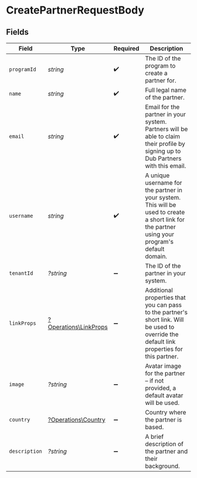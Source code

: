 # CreatePartnerRequestBody


## Fields

| Field                                                                                                                                           | Type                                                                                                                                            | Required                                                                                                                                        | Description                                                                                                                                     |
| ----------------------------------------------------------------------------------------------------------------------------------------------- | ----------------------------------------------------------------------------------------------------------------------------------------------- | ----------------------------------------------------------------------------------------------------------------------------------------------- | ----------------------------------------------------------------------------------------------------------------------------------------------- |
| `programId`                                                                                                                                     | *string*                                                                                                                                        | :heavy_check_mark:                                                                                                                              | The ID of the program to create a partner for.                                                                                                  |
| `name`                                                                                                                                          | *string*                                                                                                                                        | :heavy_check_mark:                                                                                                                              | Full legal name of the partner.                                                                                                                 |
| `email`                                                                                                                                         | *string*                                                                                                                                        | :heavy_check_mark:                                                                                                                              | Email for the partner in your system. Partners will be able to claim their profile by signing up to Dub Partners with this email.               |
| `username`                                                                                                                                      | *string*                                                                                                                                        | :heavy_check_mark:                                                                                                                              | A unique username for the partner in your system. This will be used to create a short link for the partner using your program's default domain. |
| `tenantId`                                                                                                                                      | *?string*                                                                                                                                       | :heavy_minus_sign:                                                                                                                              | The ID of the partner in your system.                                                                                                           |
| `linkProps`                                                                                                                                     | [?Operations\LinkProps](../../Models/Operations/LinkProps.md)                                                                                   | :heavy_minus_sign:                                                                                                                              | Additional properties that you can pass to the partner's short link. Will be used to override the default link properties for this partner.     |
| `image`                                                                                                                                         | *?string*                                                                                                                                       | :heavy_minus_sign:                                                                                                                              | Avatar image for the partner – if not provided, a default avatar will be used.                                                                  |
| `country`                                                                                                                                       | [?Operations\Country](../../Models/Operations/Country.md)                                                                                       | :heavy_minus_sign:                                                                                                                              | Country where the partner is based.                                                                                                             |
| `description`                                                                                                                                   | *?string*                                                                                                                                       | :heavy_minus_sign:                                                                                                                              | A brief description of the partner and their background.                                                                                        |